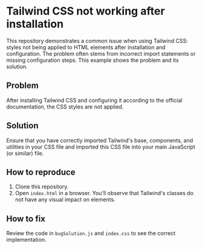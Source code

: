 # Tailwind CSS not working after installation
This repository demonstrates a common issue when using Tailwind CSS: styles not being applied to HTML elements after installation and configuration.  The problem often stems from incorrect import statements or missing configuration steps. This example shows the problem and its solution.

## Problem
After installing Tailwind CSS and configuring it according to the official documentation, the CSS styles are not applied.

## Solution
Ensure that you have correctly imported Tailwind's base, components, and utilities in your CSS file and imported this CSS file into your main JavaScript (or similar) file.

## How to reproduce
1. Clone this repository.
2. Open `index.html` in a browser.  You'll observe that Tailwind's classes do not have any visual impact on elements.

## How to fix
Review the code in `bugSolution.js` and `index.css` to see the correct implementation.